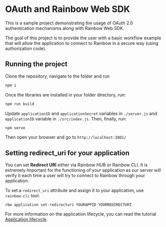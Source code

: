 # OAuth and Rainbow Web SDK

This is a sample project demonstrating the usage of OAuth 2.0 authentication mechanisms along with Rainbow Web SDK.

The goal of this project is to provide the user with a basic workflow example that will allow the application to connect to Rainbow in a secure way (using authorization code).

## Running the project

Clone the repository, navigate to the folder and run

```bash
npm i
```
Once the libraries are installed in your folder directory, run:
```bash
npm run build
```
Update `applicationID` and `applicationSecret` variables in `./server.js` and `applicationID` variable in `./src/index.js`. Then, finally, run:

```bash
npm serve
```

Then open your browser and go to `http://localhost:3001/`

## Setting redirect_uri for your application

You can set **Redirect URI** either via Rainbow HUB or Rainbow CLI. It is extremely important for the functioning of your application as our server will verify it each time a user will try to connect to Rainbow through your application.

To set a `redirect_uri` attribute and assign it to your application, use `rainbow-cli` tool:

```shell
rbw application set-redirecturi YOURAPPID YOURREDIRECTURI
```

For more information on the application lifecycle, you can read the tutorial [Application lifecycle](/#/documentation/doc/hub/application-lifecycle).
